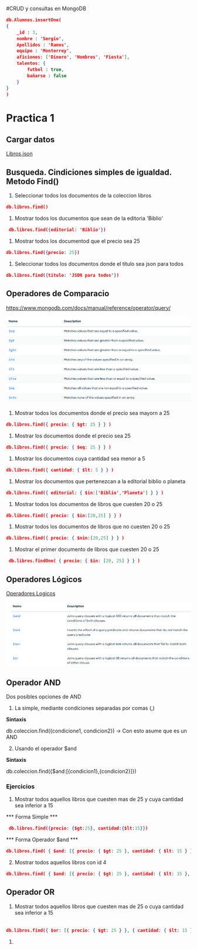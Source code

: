 
#CRUD y consultas en MongoDB


```json
db.Alumnos.insertOne(
{
    _id : 3,
    nombre : 'Sergio',
    Apellidos : 'Ramos',
    equipo : 'Monterrey',
    aficiones: ['Dinero', 'Hombres', 'Fiesta'],
    talentos: {
        futbol : true,
        bañarse : false
    }
}
)
```



# Practica 1

## Cargar datos

[Libros.json](./data/libros.json)

## Busqueda. Cindiciones simples de igualdad. Metodo Find() 

1. Seleccionar todos los documentos de la coleccion libros

```json
db.libros.find()
```
1. Mostrar todos los ducumentos que sean de la editoria 'Biblio'

```json
 db.libros.find({editorial: 'Biblio'})
```

1. Mostrar todos los documentod que el precio sea 25
```json
db.libros.find({precio: 25})
```

1. Seleccionar todos los documentos donde el titulo sea json para todos
```json
db.libros.find({titulo: 'JSON para todos'})
```

## Operadores de Comparacio

https://www.mongodb.com/docs/manual/reference/operator/query/


![Operadores de Comparación](../IMG/Operadores_Imagenes.png)

1. Mostrar todos los documentos donde el precio sea mayorn a 25

```json
db.libros.find({ precio: { $gt: 25 } } )
```

1. Mostrar los documentos donde el precio sea 25

```json
db.libros.find({ precio: { $eq: 25 } } )
```

1. Mostrar los documentos cuya cantidad sea menor a 5

```json
db.libros.find({ cantidad: { $lt: 5 } } )
```

1. Mostrar los documentos que pertenezcan a la editorial biblio o planeta

```json
db.libros.find({ editorial: { $in:['Biblio','Planeta'] } } )
```

1. Mostrar todos los documentos de libros que cuesten 20 o 25
```json
db.libros.find({ precio: { $in:[20,25] } } )
```

1. Mostrar todos los documentos de libros que no cuesten 20 o 25

```json
db.libros.find({ precio: { $nin:[20,25] } } )
```

1. Mostrar el primer documento de libros que cuesten 20 o 25

```json
 db.libros.findOne( { precio: { $in: [20, 25] } } )
```

## Operadores Lógicos

[Operadores Logicos](https://www.mongodb.com/docs/manual/reference/operator/query/)

![Operadores Logicos](../IMG/Operadores_Logicos.png)

## Operador AND

Dos posibles opciones de AND

1. La simple, mediante condiciones separadas por comas (,)

**Sintaxis** 

db.coleccion.find({condicione1, condicion2}) -> Con esto asume que es un AND

2. Usando el operador $and 

**Sintaxis**

db.coleccion.find({$and:[{condicion1},{condicion2}]})

### Ejercicios 

1. Mostrar todos aquellos libros que cuesten mas de 25 y cuya cantidad sea inferior a 15

*** Forma Simple ***

```json
 db.libros.find({precio: {$gt:25}, cantidad:{$lt:15}})
```

*** Forma Operador $and ***

```json
db.libros.find( { $and: [{ precio: { $gt: 25 }, cantidad: { $lt: 15 } }] } )

```

2. Mostrar todos aquellos libros con id 4

```json
db.libros.find( { $and: [{ precio: { $gt: 25 }, cantidad: { $lt: 15 }, _id:{$eq:4} }] } )
```

## Operador OR ##
1. Mostrar todos aquellos libros que cuesten mas de 25 o cuya cantidad sea inferior a 15

```json

db.libros.find({ $or: [{ precio: { $gt: 25 } }, { cantidad: { $lt: 15 } }] } )

```

1. 
